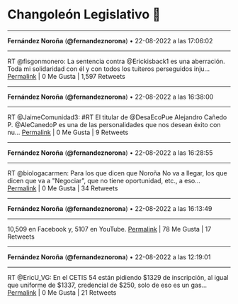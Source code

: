 # Changoleón Legislativo 🙈
*****
**Fernández Noroña** (**@fernandeznorona**) • 22-08-2022 a las 17:06:02
*****
RT @fisgonmonero: La sentencia contra @Erickisback1 es una aberración. Toda mi solidaridad con él y con todos los tuiteros perseguidos inju…
[Permalink](https://twitter.com/fernandeznorona/status/1561882424027512832) | 0 Me Gusta | 1,597 Retweets
*****
**Fernández Noroña** (**@fernandeznorona**) • 22-08-2022 a las 16:38:00
*****
RT @JaimeComunidad3: #RT El titular de @DesaEcoPue Alejandro Cañedo P. @AleCanedoP es una de las personalidades que nos desean éxito con nu…
[Permalink](https://twitter.com/fernandeznorona/status/1561875368226787329) | 0 Me Gusta | 9 Retweets
*****
**Fernández Noroña** (**@fernandeznorona**) • 22-08-2022 a las 16:28:55
*****
RT @biologacarmen: Para los que dicen que Noroña No va a llegar, los que dicen que va a "Negociar",  que no tiene oportunidad, etc.,  a eso…
[Permalink](https://twitter.com/fernandeznorona/status/1561873081714491392) | 0 Me Gusta | 34 Retweets
*****
**Fernández Noroña** (**@fernandeznorona**) • 22-08-2022 a las 16:13:49
*****
10,509 en Facebook y, 5107 en YouTube.
[Permalink](https://twitter.com/fernandeznorona/status/1561869279947104256) | 78 Me Gusta | 17 Retweets
*****
**Fernández Noroña** (**@fernandeznorona**) • 22-08-2022 a las 12:19:01
*****
RT @EricU_VG: En el CETIS 54 están pidiendo $1329 de inscripción, al igual que uniforme de $1337, credencial de $250, solo de eso es un gas…
[Permalink](https://twitter.com/fernandeznorona/status/1561810192119042048) | 0 Me Gusta | 21 Retweets